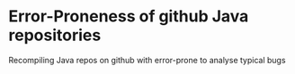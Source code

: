 # Error-Proneness of github Java repositories
 Recompiling Java repos on github with error-prone to analyse typical bugs
